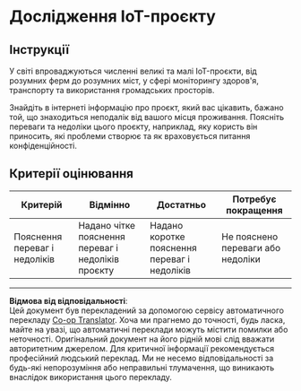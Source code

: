 <!--
CO_OP_TRANSLATOR_METADATA:
{
  "original_hash": "7ef1cec2d27b086032d46ab1958f3e99",
  "translation_date": "2025-08-28T17:20:38+00:00",
  "source_file": "1-getting-started/lessons/1-introduction-to-iot/assignment.md",
  "language_code": "uk"
}
-->
# Дослідження IoT-проєкту

## Інструкції

У світі впроваджуються численні великі та малі IoT-проєкти, від розумних ферм до розумних міст, у сфері моніторингу здоров'я, транспорту та використання громадських просторів.

Знайдіть в інтернеті інформацію про проєкт, який вас цікавить, бажано той, що знаходиться неподалік від вашого місця проживання. Поясніть переваги та недоліки цього проєкту, наприклад, яку користь він приносить, які проблеми створює та як враховується питання конфіденційності.

## Критерії оцінювання

| Критерій | Відмінно | Достатньо | Потребує покращення |
| -------- | -------- | --------- | ------------------- |
| Пояснення переваг і недоліків | Надано чітке пояснення переваг і недоліків проєкту | Надано коротке пояснення переваг і недоліків | Не пояснено переваги або недоліки |

---

**Відмова від відповідальності**:  
Цей документ був перекладений за допомогою сервісу автоматичного перекладу [Co-op Translator](https://github.com/Azure/co-op-translator). Хоча ми прагнемо до точності, будь ласка, майте на увазі, що автоматичні переклади можуть містити помилки або неточності. Оригінальний документ на його рідній мові слід вважати авторитетним джерелом. Для критичної інформації рекомендується професійний людський переклад. Ми не несемо відповідальності за будь-які непорозуміння або неправильні тлумачення, що виникають внаслідок використання цього перекладу.